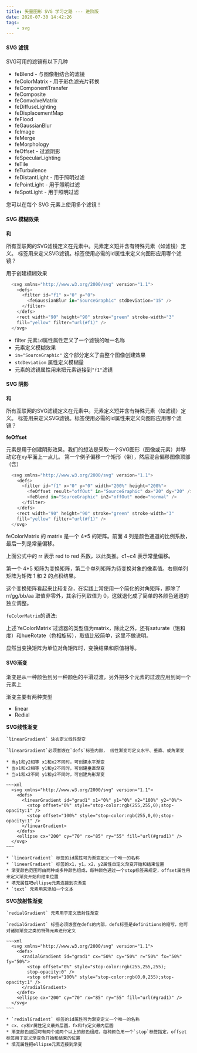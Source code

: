 ```yaml
---
title: 矢量图形 SVG 学习之路 --- 进阶版
date: 2020-07-30 14:42:26
tags:
    - svg
---
```


#### SVG 滤镜

  SVG可用的滤镜有以下几种

  * feBlend - 与图像相结合的滤镜
  * feColorMatrix - 用于彩色滤光片转换
  * feComponentTransfer
  * feComposite
  * feConvolveMatrix
  * feDiffuseLighting
  * feDisplacementMap
  * feFlood
  * feGaussianBlur
  * feImage
  * feMerge
  * feMorphology
  * feOffset - 过滤阴影
  * feSpecularLighting
  * feTile
  * feTurbulence
  * feDistantLight - 用于照明过滤
  * fePointLight - 用于照明过滤
  * feSpotLight - 用于照明过滤

  您可以在每个 SVG 元素上使用多个滤镜！
  <!-- more -->

####  SVG 模糊效果

  **<defs>和<filter>**

  所有互联网的SVG滤镜定义在<defs>元素中。<defs>元素定义短并含有特殊元素（如滤镜）定义。
  <filter>标签用来定义SVG滤镜。<filter>标签使用必需的id属性来定义向图形应用哪个滤镜？

  **<feGaussianBlur>**

  <feGaussianBlur>用于创建模糊效果

  ~~~js
    <svg xmlns="http://www.w3.org/2000/svg" version="1.1">
      <defs>
        <filter id="f1" x="0" y="0">
          <feGaussianBlur in="SourceGraphic" stdDeviation="15" />
        </filter>
      </defs>
      <rect width="90" height="90" stroke="green" stroke-width="3"
      fill="yellow" filter="url(#f1)" />
    </svg>
  ~~~

  * filter 元素`id`属性属性定义了一个滤镜的唯一名称
  * <feGaussianBlur> 元素定义模糊效果
  * `in="SourceGraphic"` 这个部分定义了由整个图像创建效果
  * `stdDeviation` 属性定义模糊量
  * <rect>元素的滤镜属性用来把元素链接到`"f1"`滤镜

#### SVG 阴影

  **<defs>和<filter>**

  所有互联网的SVG滤镜定义在<defs>元素中。<defs>元素定义短并含有特殊元素（如滤镜）定义。
  <filter>标签用来定义SVG滤镜。<filter>标签使用必需的id属性来定义向图形应用哪个滤镜？ 

  **feOffset**

  <feOffset>元素是用于创建阴影效果。我们的想法是采取一个SVG图形（图像或元素）并移动它在xy平面上一点儿。
  第一个例子偏移一个矩形（带<feOffset>），然后混合偏移图像顶部（含<feBlend>）

  ~~~js
    <svg xmlns="http://www.w3.org/2000/svg" version="1.1">
      <defs>
        <filter id="f1" x="0" y="0" width="200%" height="200%">
          <feOffset result="offOut" in="SourceGraphic" dx="20" dy="20" />
          <feBlend in="SourceGraphic" in2="offOut" mode="normal" />
        </filter>
      </defs>
      <rect width="90" height="90" stroke="green" stroke-width="3"
      fill="yellow" filter="url(#f1)" />
    </svg>
  ~~~

  feColorMatrix 的 matrix 是一个 4*5 的矩阵。前面 4 列是颜色通道的比例系数，最后一列是常量偏移。

  上面公式中的 rr 表示 red to red 系数，以此类推。c1~c4 表示常量偏移。

  第一个 4*5 矩阵为变换矩阵，第二个单列矩阵为待变换对象的像素值。右侧单列矩阵为矩阵 1 和 2 的点积结果。

  这个变换矩阵看起来比较复杂，在实践上常使用一个简化的对角矩阵，即除了 rr/gg/bb/aa 取值非零外，其余行列取值为 0，这就退化成了简单的各颜色通道的独立调整。

  `feColorMatrix`的语法:

  <filter id="f1" x="0%" y="0%" width="100%" height="100%">  
    <feColorMatrix   
      result="original" id="c1" type="matrix"   
      values="1 0 0 0 0    
              0 1 0 0 0   
              0 0 1 0 0   
              0 0 0 1 0" />  
  </filter>
  上述`feColorMatrix`过滤器的类型值为matrix，除此之外，还有saturate（饱和度）和hueRotate（色相旋转），取值比较简单，这里不做说明。

  显然当变换矩阵为单位对角矩阵时，变换结果和原值相等。

#### SVG渐变

  渐变是从一种颜色到另一种颜色的平滑过渡，另外把多个元素的过渡应用到同一个元素上

  渐变主要有两种类型

  * linear
  * Redial

  **SVG线性渐变**

    `linearGradient` 泳衣定义线性渐变

    `linearGradient`必须套嵌在`defs`标签内部， 线性渐变可定义水平、垂直、或角渐变

    * 当y1和y2相等 x1和x2不同时，可创建水平渐变
    * 当x1和x2相等 y1和y2不同时，可创建垂直渐变
    * 当x1和x2不同 y1和y2不同时，可创建角形渐变

    ~~~xml
      <svg xmlns="http://www.w3.org/2000/svg" version="1.1">
        <defs>
          <linearGradient id="grad1" x1="0%" y1="0%" x2="100%" y2="0%">
            <stop offset="0%" style="stop-color:rgb(255,255,0);stop-opacity:1" />
            <stop offset="100%" style="stop-color:rgb(255,0,0);stop-opacity:1" />
          </linearGradient>
        </defs>
        <ellipse cx="200" cy="70" rx="85" ry="55" fill="url(#grad1)" />
      </svg>
    ~~~

    * `linearGradient` 标签的id属性可为渐变定义一个唯一的名称
    * `linearGradient` 标签的x1，y1，x2，y2属性自定义渐变开始和结束位置
    * 渐变颜色范围可由两种或多种颜色组成，每种颜色通过一个stop标签来规定，offset属性用来定义渐变开始和结束位置
    * 填充属性吧ellipse元素连接到次渐变
    * `text` 元素用来添加一个文本

  **SVG放射性渐变**

    `redialGradient` 元素用于定义放射性渐变

    `redialGradient` 标签必须嵌套在defs的内部，defs标签是definitions的缩写，他可对诸如渐变之类的特殊元素进行定义

    ~~~xml
      <svg xmlns="http://www.w3.org/2000/svg" version="1.1">
        <defs>
          <radialGradient id="grad1" cx="50%" cy="50%" r="50%" fx="50%" fy="50%">
            <stop offset="0%" style="stop-color:rgb(255,255,255);
            stop-opacity:0" />
            <stop offset="100%" style="stop-color:rgb(0,0,255);stop-opacity:1" />
          </radialGradient>
        </defs>
        <ellipse cx="200" cy="70" rx="85" ry="55" fill="url(#grad1)" />
      </svg>
    ~~~

    * `redialGradient` 标签的id属性可为渐变定义一个唯一的名称
    * cx、cy和r属性定义最外层圆，fx和fy定义最内层圆
    * 渐变颜色返回可有两个或两个以上的颜色组成，每种颜色用一个`stop`标签指定，offset标签用于定义渐变色开始和结束的位置
    * 填充属性把ellipse元素连接到渐变